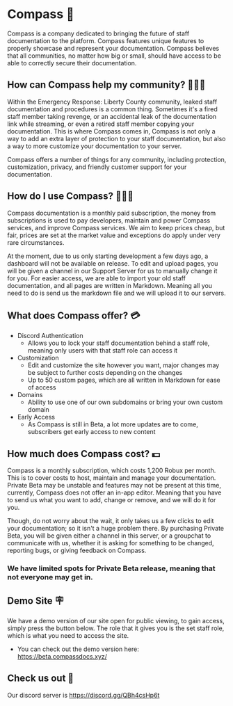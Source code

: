 # Compass 🧭
Compass is a company dedicated to bringing the future of staff documentation to the platform. Compass features unique features to properly showcase and represent your documentation. Compass believes that all communities, no matter how big or small, should have access to be able to correctly secure their documentation.

## How can Compass help my community? 🧑‍🤝‍🧑
Within the Emergency Response: Liberty County community, leaked staff documentation and procedures is a common thing. Sometimes it's a fired staff member taking revenge, or an accidental leak of the documentation link while streaming, or even a retired staff member copying your documentation. This is where Compass comes in, Compass is not only a way to add an extra layer of protection to your staff documentation, but also a way to more customize your documentation to your server.

Compass offers a number of things for any community, including protection, customization, privacy, and friendly customer support for your documentation.

## How do I use Compass? 🧑🏻‍💻
Compass documentation is a monthly paid subscription, the money from subscriptions is used to pay developers, maintain and power Compass services, and improve Compass services. We aim to keep prices cheap, but fair, prices are set at the market value and exceptions do apply under very rare circumstances.

At the moment, due to us only starting development a few days ago, a dashboard will not be available on release. To edit and upload pages, you will be given a channel in our Support Server for us to manually change it for you. For easier access, we are able to import your old staff documentation, and all pages are written in Markdown. Meaning all you need to do is send us the markdown file and we will upload it to our servers.

## What does Compass offer? 💳
- Discord Authentication
  - Allows you to lock your staff documentation behind a staff role, meaning only users with that staff role can access it
- Customization
  - Edit and customize the site however you want, major changes may be subject to further costs depending on the changes
  - Up to 50 custom pages, which are all written in Markdown for ease of access
- Domains
  - Ability to use one of our own subdomains or bring your own custom domain
- Early Access
  - As Compass is still in Beta, a lot more updates are to come, subscribers get early access to new content
 
## How much does Compass cost? 💵
Compass is a monthly subscription, which costs 1,200 Robux per month. This is to cover costs to host, maintain and manage your documentation. Private Beta may be unstable and features may not be present at this time, currently, Compass does not offer an in-app editor. Meaning that you have to send us what you want to add, change or remove, and we will do it for you.

Though, do not worry about the wait, it only takes us a few clicks to edit your documentation; so it isn't a huge problem there. By purchasing Private Beta, you will be given either a channel in this server, or a groupchat to communicate with us, whether it is asking for something to be changed, reporting bugs, or giving feedback on Compass.

### We have limited spots for Private Beta release, meaning that not everyone may get in.

## Demo Site 🪧
We have a demo version of our site open for public viewing, to gain access, simply press the button below. The role that it gives you is the set staff role, which is what you need to access the site.
- You can check out the demo version here:
  https://beta.compassdocs.xyz/

## Check us out 🤙
Our discord server is https://discord.gg/QBh4csHp6t
